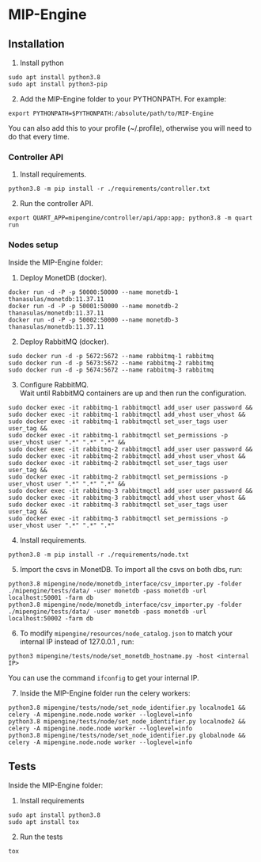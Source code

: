 # MIP-Engine

## Installation

1. Install python <br/>
```
sudo apt install python3.8
sudo apt install python3-pip
```

2. Add the MIP-Engine folder to your PYTHONPATH. For example:
```
export PYTHONPATH=$PYTHONPATH:/absolute/path/to/MIP-Engine
```
You can also add this to your profile (~/.profile), otherwise you will need to do that every time.

### Controller API

1. Install requirements. <br/>
```
python3.8 -m pip install -r ./requirements/controller.txt
```

2. Run the controller API. <br/>
```
export QUART_APP=mipengine/controller/api/app:app; python3.8 -m quart run
```

### Nodes setup
Inside the MIP-Engine folder:

1. Deploy MonetDB (docker). <br/>
```
docker run -d -P -p 50000:50000 --name monetdb-1 thanasulas/monetdb:11.37.11
docker run -d -P -p 50001:50000 --name monetdb-2 thanasulas/monetdb:11.37.11
docker run -d -P -p 50002:50000 --name monetdb-3 thanasulas/monetdb:11.37.11
```

2. Deploy RabbitMQ (docker). <br/>
```
sudo docker run -d -p 5672:5672 --name rabbitmq-1 rabbitmq
sudo docker run -d -p 5673:5672 --name rabbitmq-2 rabbitmq
sudo docker run -d -p 5674:5672 --name rabbitmq-3 rabbitmq
```

3. Configure RabbitMQ. <br/>
   Wait until RabbitMQ containers are up and then run the configuration.
```
sudo docker exec -it rabbitmq-1 rabbitmqctl add_user user password &&
sudo docker exec -it rabbitmq-1 rabbitmqctl add_vhost user_vhost &&
sudo docker exec -it rabbitmq-1 rabbitmqctl set_user_tags user user_tag &&
sudo docker exec -it rabbitmq-1 rabbitmqctl set_permissions -p user_vhost user ".*" ".*" ".*" &&
sudo docker exec -it rabbitmq-2 rabbitmqctl add_user user password &&
sudo docker exec -it rabbitmq-2 rabbitmqctl add_vhost user_vhost &&
sudo docker exec -it rabbitmq-2 rabbitmqctl set_user_tags user user_tag &&
sudo docker exec -it rabbitmq-2 rabbitmqctl set_permissions -p user_vhost user ".*" ".*" ".*" &&
sudo docker exec -it rabbitmq-3 rabbitmqctl add_user user password &&
sudo docker exec -it rabbitmq-3 rabbitmqctl add_vhost user_vhost &&
sudo docker exec -it rabbitmq-3 rabbitmqctl set_user_tags user user_tag &&
sudo docker exec -it rabbitmq-3 rabbitmqctl set_permissions -p user_vhost user ".*" ".*" ".*"
```

4. Install requirements. <br/>
```
python3.8 -m pip install -r ./requirements/node.txt
```

5. Import the csvs in MonetDB. To import all the csvs on both dbs, run:
```
python3.8 mipengine/node/monetdb_interface/csv_importer.py -folder ./mipengine/tests/data/ -user monetdb -pass monetdb -url localhost:50001 -farm db
python3.8 mipengine/node/monetdb_interface/csv_importer.py -folder ./mipengine/tests/data/ -user monetdb -pass monetdb -url localhost:50002 -farm db
```

6. To modify `mipengine/resources/node_catalog.json` to match your internal IP instead of 127.0.0.1 , run:
```
python3 mipengine/tests/node/set_monetdb_hostname.py -host <internal IP>
```
You can use the command `ifconfig` to get your internal IP.

7. Inside the MIP-Engine folder run the celery workers: <br/>
```
python3.8 mipengine/tests/node/set_node_identifier.py localnode1 && celery -A mipengine.node.node worker --loglevel=info
python3.8 mipengine/tests/node/set_node_identifier.py localnode2 && celery -A mipengine.node.node worker --loglevel=info
python3.8 mipengine/tests/node/set_node_identifier.py globalnode && celery -A mipengine.node.node worker --loglevel=info
```

## Tests
Inside the MIP-Engine folder:

1. Install requirements <br/>
```
sudo apt install python3.8
sudo apt install tox
```

2. Run the tests <br/>
```
tox
```
